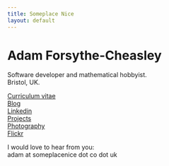 ```yaml
---
title: Someplace Nice
layout: default
---
```


# Adam Forsythe-Cheasley

Software developer and mathematical hobbyist.  
Bristol, UK.

[Curriculum vitae](https://docs.google.com/document/d/1E12laGHJfH6mGAr6N2Hfm41x5Xi4aKiSwxxWUx4pbmw/edit?usp=sharing)  
[Blog](/blog/index.html)  
[Linkedin](http://www.linkedin.com/in/adamcheasley)  
[Projects](/projects/index.html)  
[Photography](http://www.adamcheasley.com/)  
[Flickr](http://www.flickr.com/photos/someplacenice/)  

I would love to hear from you:  
adam at someplacenice dot co dot uk
